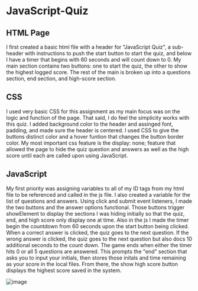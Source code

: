 # JavaScript-Quiz

## HTML Page

I first created a basic html file with a header for "JavaScript Quiz", a sub-header with instructions to push the start button to start the quiz,
and below I have a timer that begins with 60 seconds and will count down to 0. 
My main section contains two buttons: one to start the quiz, the other to show the highest logged score. The rest of the main is broken up into a questions section, end section, and high-score section. 

## CSS 

I used very basic CSS for this assignment as my main focus was on the logic and function of the page. That said, I do feel the simplicity works with this quiz. I added background color to the header and assinged font, padding, and made sure the header is centered. 
I used CSS to give the buttons distinct color and a hover funtion that changes the button border color. My most important css feature is the display: none; feature that allowed the page to hide the quiz question and answers as well as the high score until each are called upon using JavaScript.

## JavaScript

My first priority was assigning variables to all of my ID tags from my html file to be referenced and called in the js file. I also created a variable for the list of questions and answers. Using click and submit event listeners, I made the two buttons and the answer options functional. Those buttons trigger showElement to display the sections I was hiding initially so that the quiz, end, and high score only display one at time. Also in the js I made the timer begin the countdown from 60 seconds upon the start button being clicked. 
When a correct answer is clicked, the quiz goes to the next question. If the wrong answer is clicked, the quiz goes to the next question but also docs 10 additional seconds to the count down. The game ends when either the timer hits 0 or all 5 questions are answered. This prompts the "end" section that asks you to input your initials, then stores those initals and time remaining as your score in the local files. From there, the show high score button displays the highest score saved in the system. 

![image](https://user-images.githubusercontent.com/85852768/131231721-b3251d0a-72bd-4a7c-a1df-5c8476212ff1.png)
